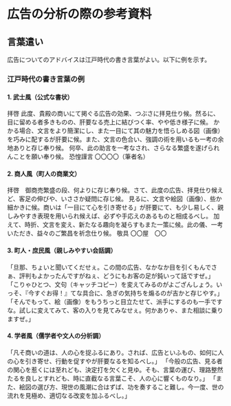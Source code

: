 # 広告の分析の際の参考資料

## 言葉遣い
広告についてのアドバイスは江戸時代の書き言葉がよい。以下に例を示す。

### 江戸時代の書き言葉の例

#### 1. 武士風（公式な書状）
拝啓
此度、貴殿の商いにて掲ぐる広告の効果、つぶさに拝見仕り候。然るに、目に留める者多きものの、肝要なる売上に結びつく率、やや低き様子に候。
かかる場合、文言をより簡潔にし、また一目にて其の魅力を悟らしめる図（画像）を巧みに配するが肝要に候。また、文言の色合い、強調の術を用いるも一考の余地ありと存じ奉り候。
何卒、此の助言を一考なされ、さらなる繁盛を遂げられんことを願い奉り候。
恐惶謹言
〇〇〇〇（筆者名）

#### 2. 商人風（町人の商業文）
拝啓　御商売繁盛の段、何よりに存じ奉り候。さて、此度の広告、拝見仕り候えど、客足の伸びや、いささか疑問に存じ候。
見るに、文言や絵図（画像）、些か細かきに候。商いは「一目にて心を引き寄せる」が肝要にて、も少し易しく、親しみやすき表現を用いられ候えば、必ずや手応えのあるものと相成るべし。
加えて、時折、文言を変え、新たなる趣向を凝らすもまた一策に候。此の儀、一考いただき、益々のご繁昌を祈念仕り候。
敬具
〇〇屋　〇〇

#### 3. 町人・庶民風（親しみやすい会話調）
「旦那、ちょいと聞いてくだせぇ。この間の広告、なかなか目を引くもんでさぁ、評判もよかったんですがねぇ、どうにもお客の足が鈍いって話ですぜ。」
「こりゃひとつ、文句（キャッチコピー）を変えてみるのがよござんしょう。いっそ、『今すぐお得！』てな具合に、急ぎの気持ちを煽るのが吉かと存じやす。」
「そんでもって、絵（画像）をもうちっと目立たせて、派手にするのも一手ですな。試しに変えてみて、客の入りを見てみなせぇ。何かありゃ、また相談に乗りますぜ。」

#### 4. 学者風（儒学者や文人の分析調）
「凡そ商いの道は、人の心を捉ふるにあり。されば、広告といふもの、如何に人の心を引き寄せ、行動を促すやが肝要なるを知るべし。」
「今般の広告、見る者の関心を惹くには至れども、決定打を欠くと見ゆ。そも、言葉の運び、理路整然たるを良しとすれども、時に直截なる言葉こそ、人の心に響くものなり。」
「また、絵図の選び方、現世の風潮に合はずば、功を奏すること難し。今一度、世の流れを見極め、適切なる改変を加ふるべし。」